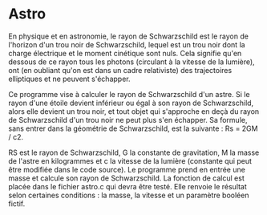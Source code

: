 # Astro

En physique et en astronomie, le rayon de Schwarzschild est le rayon de l'horizon d'un trou noir de Schwarzschild, lequel est un trou noir dont la charge électrique et le moment cinétique sont nuls. Cela signifie qu'en dessous de ce rayon tous les photons (circulant à la vitesse de la lumière), ont (en oubliant qu'on est dans un cadre relativiste) des trajectoires elliptiques et ne peuvent s'échapper.

Ce programme vise à calculer le rayon de Schwarzschild d'un astre. Si le rayon d'une étoile devient inférieur ou égal à son rayon de Schwarzschild, alors elle devient un trou noir, et tout objet qui s'approche en deçà du rayon de Schwarzschild d'un trou noir ne peut plus s'en échapper. Sa formule, sans entrer dans la géométrie de Schwarzschild, est la suivante : Rs = 2GM / c2.

RS est le rayon de Schwarzschild, G la constante de gravitation, M la masse de l'astre en kilogrammes et c la vitesse de la lumière (constante qui peut être modifiée dans le code source).
Le programme prend en entrée une masse et calcule son rayon de Schwarzschild. La fonction de calcul est placée dans le fichier astro.c qui devra être testé. Elle renvoie le résultat selon certaines conditions : la masse, la vitesse et un paramètre booléen fictif.
